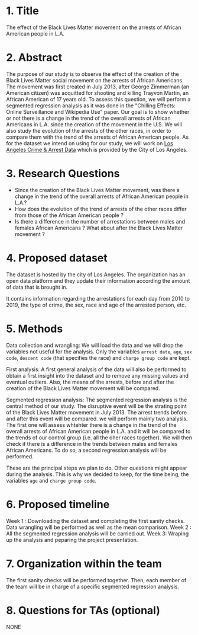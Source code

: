 # 1. Title
The effect of the Black Lives Matter movement on the arrests of African American people in L.A.


# 2. Abstract
The purpose of our study is to observe the effect of the creation of the Black Lives Matter social movement on the arrests of African Americans. The movement was first created in July 2013, after George Zimmerman (an American citizen) was acquitted for shooting and killing Trayvon Martin, an African American of 17 years old.
To assess this question, we will perform a segmented regression analysis as it was done in the "Chilling Effects: Online Surveillance and Wikipedia Use" paper. Our goal is to show whether or not there is a change in the trend of the overall arrests of African Americans in L.A. since the creation of the movement in the U.S. We will also study the evolution of the arrests of the other races, in order to compare them with the trend of the arrests of African American people. 
As for the dataset we intend on using for our study, we will work on [Los Angeles Crime & Arrest Data](https://www.kaggle.com/cityofLA/los-angeles-crime-arrest-data?select=crime-data-from-2010-to-present.csv) which is provided by the City of Los Angeles.

# 3. Research Questions
- Since the creation of the Black Lives Matter movement, was there a change in the trend of the overall arrests of African American people in L.A.?
- How does the evolution of the trend of arrests of the other races differ from those of the African American people ?
- Is there a difference in the number of arrestations between males and females African Americans ? What about after the Black Lives Matter movement ?

# 4. Proposed dataset
The dataset is hosted by the city of Los Angeles. The organization has an open data platform and they update their information according the amount of data that is brought in.

It contains information regarding the arrestations for each day from 2010 to 2019, the type of crime, the sex, race and age of the arrested person, etc. 

# 5. Methods
Data collection and wrangling: We will load the data and we will drop the variables not useful for the analysis. Only the variables `arrest date`, `age`, `sex code`, `descent code` (that specifies the race) and `charge group code` are kept. 

First analysis: A first general analysis of the data will also be performed to obtain a first insight into the dataset and to remove any missing values and eventual outliers. Also, the means of the arrests, before and after the creation of the Black Lives Matter movement will be compared. 

Segmented regression analysis: The segmented regression analysis is the central method of our study. The disruptive event will be the strating point of the Black Lives Matter movement in July 2013. The arrest trends before and after this event will be compared. we will perform mainly two analysis. The first one will assess whtehter there is a change in the trend of the overall arrests of African American people in L.A. and it will be compared to the trends of our control group (i.e. all the oher races together). We will then check if there is a difference in the trends between males and females African Americans. To do so, a second regression analysis will be performed. 

These are the principal steps we plan to do. Other questions might appear during the analysis. This is why we decided to keep, for the time being, the variables `age` and `charge group code`. 

# 6. Proposed timeline
Week 1 : Downloading the dataset and completing the first sanity checks. Data wrangling will be performed as well as the mean comparison. 
Week 2 : All the segmented regression analysis will be carried out.
Week 3: Wraping up the analysis and peparing the project presentation.

# 7. Organization within the team
The first sanity checks will be performed together. Then, each member of the team will be in charge of a specific segmented regression analysis.

# 8. Questions for TAs (optional)
NONE
